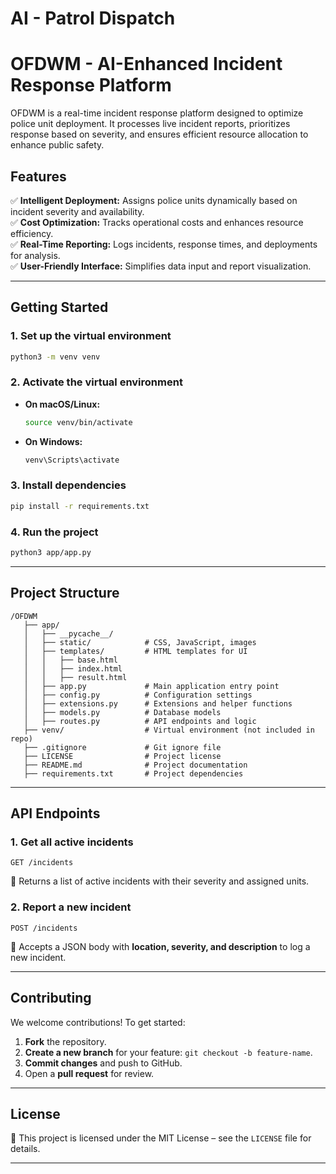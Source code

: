 
# **AI - Patrol Dispatch**

# **OFDWM - AI-Enhanced Incident Response Platform**  

OFDWM is a real-time incident response platform designed to optimize police unit deployment. It processes live incident reports, prioritizes response based on severity, and ensures efficient resource allocation to enhance public safety.  

## **Features**  
✅ **Intelligent Deployment:** Assigns police units dynamically based on incident severity and availability.  
✅ **Cost Optimization:** Tracks operational costs and enhances resource efficiency.  
✅ **Real-Time Reporting:** Logs incidents, response times, and deployments for analysis.  
✅ **User-Friendly Interface:** Simplifies data input and report visualization.  

---

## **Getting Started**  

### **1. Set up the virtual environment**  
```sh
python3 -m venv venv
```

### **2. Activate the virtual environment**  
- **On macOS/Linux:**  
  ```sh
  source venv/bin/activate
  ```
- **On Windows:**  
  ```sh
  venv\Scripts\activate
  ```

### **3. Install dependencies**  
```sh
pip install -r requirements.txt
```

### **4. Run the project**  
```sh
python3 app/app.py
```

---

## **Project Structure**  
```
/OFDWM
   ├── app/
   │   ├── __pycache__/
   │   ├── static/            # CSS, JavaScript, images
   │   ├── templates/         # HTML templates for UI
   │   │   ├── base.html
   │   │   ├── index.html
   │   │   ├── result.html
   │   ├── app.py             # Main application entry point
   │   ├── config.py          # Configuration settings
   │   ├── extensions.py      # Extensions and helper functions
   │   ├── models.py          # Database models
   │   ├── routes.py          # API endpoints and logic
   ├── venv/                  # Virtual environment (not included in repo)
   ├── .gitignore             # Git ignore file
   ├── LICENSE                # Project license
   ├── README.md              # Project documentation
   ├── requirements.txt       # Project dependencies
```

---

## **API Endpoints**  
### **1. Get all active incidents**  
```http
GET /incidents
```
📌 Returns a list of active incidents with their severity and assigned units.

### **2. Report a new incident**  
```http
POST /incidents
```
📌 Accepts a JSON body with **location, severity, and description** to log a new incident.

---

## **Contributing**  
We welcome contributions! To get started:  
1. **Fork** the repository.  
2. **Create a new branch** for your feature: `git checkout -b feature-name`.  
3. **Commit changes** and push to GitHub.  
4. Open a **pull request** for review.  

---

## **License**  
📜 This project is licensed under the MIT License – see the `LICENSE` file for details.  

---

